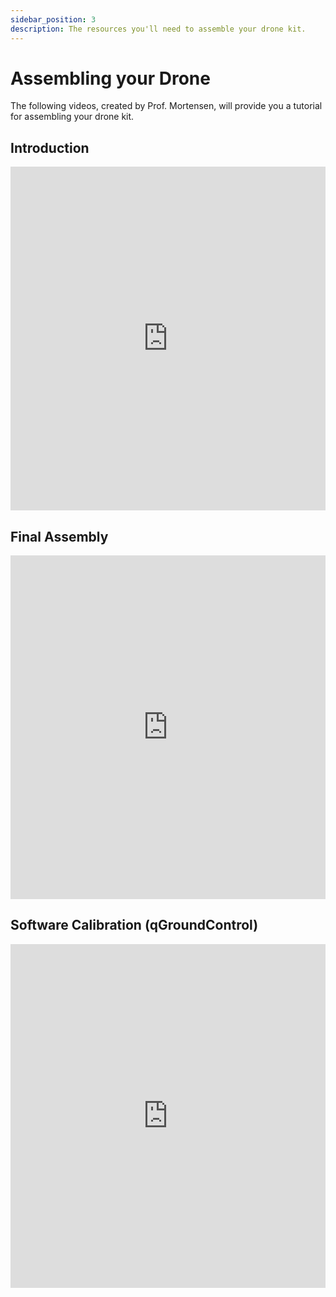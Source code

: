 ```yaml
---
sidebar_position: 3
description: The resources you'll need to assemble your drone kit.
---
```


# Assembling your Drone

The following videos, created by Prof. Mortensen, will provide you a tutorial for assembling your drone kit.

## Introduction

<iframe width="100%" height="550" src="https://www.youtube.com/embed/KFG8AVvORag" title="Drone Build Introduction 720" frameborder="0" allow="accelerometer; autoplay; clipboard-write; encrypted-media; gyroscope; picture-in-picture; web-share" referrerpolicy="strict-origin-when-cross-origin" allowfullscreen></iframe>

## Final Assembly

<iframe width="100%" height="550" src="https://www.youtube.com/embed/M0C7MH8MeFc" title="Drone Build Final Connections 720" frameborder="0" allow="accelerometer; autoplay; clipboard-write; encrypted-media; gyroscope; picture-in-picture; web-share" referrerpolicy="strict-origin-when-cross-origin" allowfullscreen></iframe>

## Software Calibration (qGroundControl)

<iframe width="100%" height="550" src="https://www.youtube.com/embed/ttlDLn0GSGA" title="QGroundControl 1 Tutorial" frameborder="0" allow="accelerometer; autoplay; clipboard-write; encrypted-media; gyroscope; picture-in-picture; web-share" referrerpolicy="strict-origin-when-cross-origin" allowfullscreen></iframe>

